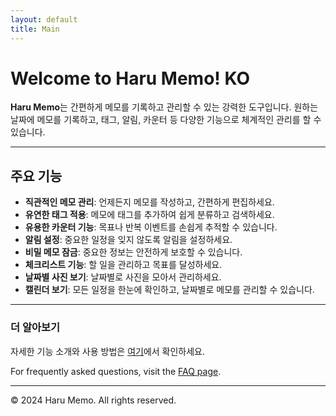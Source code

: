 ```yaml
---
layout: default
title: Main
---
```


# Welcome to Haru Memo! KO

**Haru Memo**는 간편하게 메모를 기록하고 관리할 수 있는 강력한 도구입니다. 원하는 날짜에 메모를 기록하고, 태그, 알림, 카운터 등 다양한 기능으로 체계적인 관리를 할 수 있습니다.

---

## 주요 기능

-   **직관적인 메모 관리**: 언제든지 메모를 작성하고, 간편하게 편집하세요.
-   **유연한 태그 적용**: 메모에 태그를 추가하여 쉽게 분류하고 검색하세요.
-   **유용한 카운터 기능**: 목표나 반복 이벤트를 손쉽게 추적할 수 있습니다.
-   **알림 설정**: 중요한 일정을 잊지 않도록 알림을 설정하세요.
-   **비밀 메모 잠금**: 중요한 정보는 안전하게 보호할 수 있습니다.
-   **체크리스트 기능**: 할 일을 관리하고 목표를 달성하세요.
-   **날짜별 사진 보기**: 날짜별로 사진을 모아서 관리하세요.
-   **캘린더 보기**: 모든 일정을 한눈에 확인하고, 날짜별로 메모를 관리할 수 있습니다.

---

### 더 알아보기

자세한 기능 소개와 사용 방법은 [여기](#)에서 확인하세요.

For frequently asked questions, visit the [FAQ page](faq).

---

© 2024 Haru Memo. All rights reserved.
